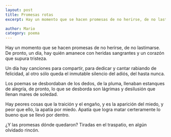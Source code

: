 ```yaml
---
layout: post
title: Promesas rotas
excerpt: Hay un momento que se hacen promesas de no herirse, de no lastimarse. De pronto, un día, hay quién amanece con heridas sangrantes y un corazón que supura tristeza.

author: Mario
category: poema
---
```


Hay un momento que se hacen promesas de no herirse, de no lastimarse. De pronto, un día, hay quién amanece con heridas sangrantes y un corazón que supura tristeza.

Un día hay canciones para compartir, para dedicar y cantar rabiando de felicidad, al otro sólo queda el inmutable silencio del adiós, del hasta nunca.

Los poemas se desbordaban de los dedos, de la pluma, llenaban estanques de alegría, de pronto, lo que se desborda son lágrimas y desilusión que llenan mares de soledad.

Hay peores cosas que la traición y el engaño, y es la aparición del miedo, y peor que ello, la apatía por miedo. Apatía que logra matar certeramente lo bueno que se llevó por dentro.

¿Y las promesas dónde quedaron? Tiradas en el traspatio, en algún olvidado rincón. 
